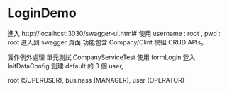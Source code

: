 # LoginDemo
進入 http://localhost:3030/swagger-ui.html#
使用 username : root , pwd : root 進入到 swagger 頁面
功能包含 Company/Clint 模組 CRUD APIs。

實作例外處理
單元測試 CompanyServiceTest
使用 formLogin 登入 
InitDataConfig 創建 default 的 3 個 user,  

root (SUPERUSER), business (MANAGER), user (OPERATOR)
